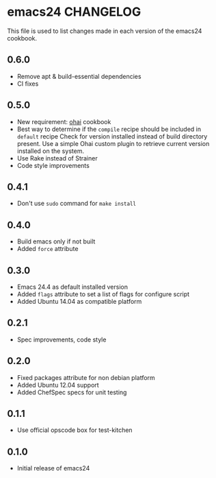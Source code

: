 emacs24 CHANGELOG
=================

This file is used to list changes made in each version of the emacs24 cookbook.

0.6.0
-----
- Remove apt & build-essential dependencies
- CI fixes

0.5.0
-----
- New requirement: [ohai](https://supermarket.chef.io/cookbooks/ohai) cookbook
- Best way to determine if the `compile` recipe should be included in `default` recipe
Check for version installed instead of build directory present.
Use a simple Ohai custom plugin to retrieve current version installed on the system.
- Use Rake instead of Strainer
- Code style improvements

0.4.1
-----
- Don't use `sudo` command for `make install`

0.4.0
-----
- Build emacs only if not built
- Added `force` attribute

0.3.0
-----
- Emacs 24.4 as default installed version
- Added `flags` attribute to set a list of flags for configure script
- Added Ubuntu 14.04 as compatible platform

0.2.1
-----
- Spec improvements, code style

0.2.0
-----
- Fixed packages attribute for non debian platform
- Added Ubuntu 12.04 support
- Added ChefSpec specs for unit testing

0.1.1
-----
- Use official opscode box for test-kitchen

0.1.0
-----
- Initial release of emacs24

